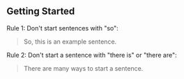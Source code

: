 ## Getting Started

Rule 1: Don't start sentences with "so":

> So, this is an example sentence.

Rule 2: Don't start a sentence with "there is" or "there are":

> There are many ways to start a sentence.
